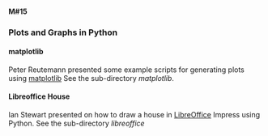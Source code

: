 #### M#15

### Plots and Graphs in Python

#### matplotlib

Peter Reutemann presented some example scripts for generating plots using [matplotlib](http://matplotlib.org/)
See the sub-directory *matplotlib*.


#### Libreoffice House

Ian Stewart presented on how to draw a house in [LibreOffice](http://www.libreoffice.org/) Impress using Python. See the sub-directory *libreoffice*
